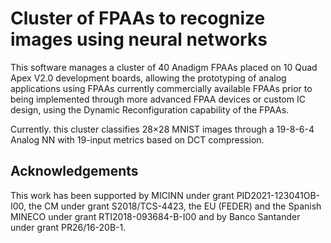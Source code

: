 # Cluster of FPAAs to recognize images using neural networks
This software manages a cluster of 40 Anadigm FPAAs placed on 10 Quad Apex V2.0 development boards, allowing the prototyping of analog applications using FPAAs currently commercially available FPAAs prior to being implemented through more advanced FPAA devices or custom IC design, using the Dynamic Reconfiguration capability of the FPAAs.

Currently. this cluster classifies 28×28 MNIST images through a 19-8-6-4 Analog NN with 19-input metrics based on DCT compression.

## Acknowledgements
This work has been supported by MICINN under grant PID2021-123041OB-I00, the CM under grant S2018/TCS-4423, the EU (FEDER) and the Spanish MINECO under grant RTI2018-093684-B-I00 and by Banco Santander under grant PR26/16-20B-1.